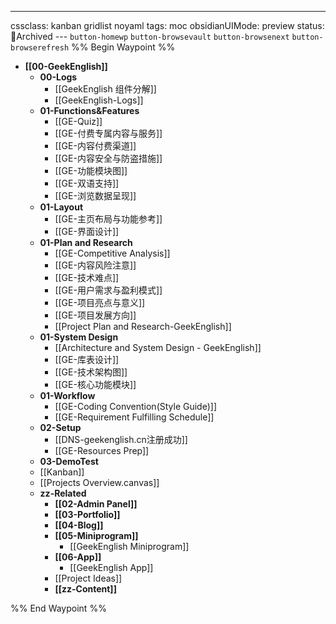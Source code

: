 ---
cssclass: kanban gridlist noyaml
tags: moc
obsidianUIMode: preview
status: 🔵Archived
--- `button-homewp`  `button-browsevault`  `button-browsenext` `button-browserefresh` 
%% Begin Waypoint %%
- **[[00-GeekEnglish]]**
	- **00-Logs**
		- [[GeekEnglish 组件分解]]
		- [[GeekEnglish-Logs]]
	- **01-Functions&Features**
		- [[GE-Quiz]]
		- [[GE-付费专属内容与服务]]
		- [[GE-内容付费渠道]]
		- [[GE-内容安全与防盗措施]]
		- [[GE-功能模块图]]
		- [[GE-双语支持]]
		- [[GE-浏览数据呈现]]
	- **01-Layout**
		- [[GE-主页布局与功能参考]]
		- [[GE-界面设计]]
	- **01-Plan and Research**
		- [[GE-Competitive Analysis]]
		- [[GE-内容风险注意]]
		- [[GE-技术难点]]
		- [[GE-用户需求与盈利模式]]
		- [[GE-项目亮点与意义]]
		- [[GE-项目发展方向]]
		- [[Project Plan and Research-GeekEnglish]]
	- **01-System Design**
		- [[Architecture and System Design - GeekEnglish]]
		- [[GE-库表设计]]
		- [[GE-技术架构图]]
		- [[GE-核心功能模块]]
	- **01-Workflow**
		- [[GE-Coding Convention(Style Guide)]]
		- [[GE-Requirement Fulfilling Schedule]]
	- **02-Setup**
		- [[DNS-geekenglish.cn注册成功]]
		- [[GE-Resources Prep]]
	- **03-DemoTest**
	- [[Kanban]]
	- [[Projects Overview.canvas]]
	- **zz-Related**
		- **[[02-Admin Panel]]**
		- **[[03-Portfolio]]**
		- **[[04-Blog]]**
		- **[[05-Miniprogram]]**
			- [[GeekEnglish Miniprogram]]
		- **[[06-App]]**
			- [[GeekEnglish App]]
		- [[Project Ideas]]
		- **[[zz-Content]]**

%% End Waypoint %%




